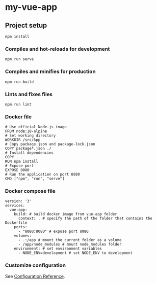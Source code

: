 # my-vue-app

## Project setup
```
npm install
```

### Compiles and hot-reloads for development
```
npm run serve
```

### Compiles and minifies for production
```
npm run build
```

### Lints and fixes files
```
npm run lint
```

### Docker file
```
# Use official Node.js image
FROM node:18-alpine
# Set working directory
WORKDIR /src/App
# Copy package.json and package-lock.json
COPY package*.json ./
# Install dependencies
COPY . .
RUN npm install
# Expose port
EXPOSE 8080
# Run the application on port 8080
CMD ["npm", "run", "serve"]
```
### Docker compose file
```
version: '3'
services: 
  vue-app:
    build: # build docker image from vue-app folder
      context: . # specify the path of the folder that contains the Dockerfile
    ports:
      - "8080:8080" # expose port 8080
    volumes:
      - .:/app # mount the current folder as a volume
      - /app/node_modules # mount node_modules folder
    environment: # set environment variables
      - NODE_ENV=development # set NODE_ENV to development
```
### Customize configuration
See [Configuration Reference](https://cli.vuejs.org/config/).
